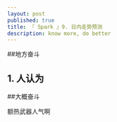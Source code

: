 ```yaml
---
layout: post
published: true
title: 『 Spark 』9. 日内走势预测
description: know more, do better 
---  
```


##地方奋斗

## 1. 人认为

##大概奋斗


额热武器人气啊